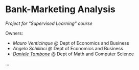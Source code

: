 # Bank-Marketing Analysis
_Project for "Supervised Learning" course_

Owners:
* _Mauro Venticinque_ @ Dept of Economics and Business
* _Angelo Schillaci_ @ Dept of Economics and Business
* _[Daniele Tambone](https://www.linkedin.com/in/daniele-tambone-b5733616a/)_ @ Dept of Math and Computer Science

...
